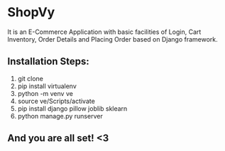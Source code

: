 # ShopVy

It is an E-Commerce Application with basic facilities of Login, Cart Inventory, Order Details and Placing Order based on Django framework.


## Installation Steps:
 
 1. git clone 
 2. pip install virtualenv
 3. python -m venv ve
 4. source ve/Scripts/activate
 5. pip install django pillow joblib sklearn
 6. python manage.py runserver

## And you are all set! <3
